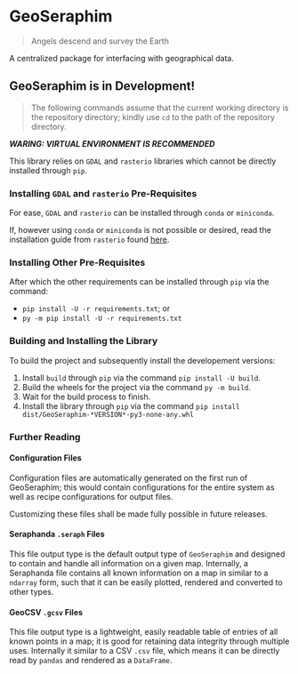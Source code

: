 # GeoSeraphim

> Angels descend and survey the Earth

A centralized package for interfacing with geographical data.

## GeoSeraphim is in Development!

> The following commands assume that the current working directory is the repository directory; kindly use `cd` to the path of the repository directory.

***WARING: VIRTUAL ENVIRONMENT IS RECOMMENDED*** 

This library relies on `GDAL` and `rasterio` libraries which cannot be directly installed through `pip`.

### Installing `GDAL` and `rasterio` Pre-Requisites

For ease, `GDAL` and `rasterio` can be installed through `conda` or `miniconda`.

If, however using `conda` or `miniconda` is not possible or desired, read the installation guide from `rasterio` found [here](https://rasterio.readthedocs.io/en/latest/installation.html).

### Installing Other Pre-Requisites

After which the other requirements can be installed through `pip` via the command:

* `pip install -U -r requirements.txt`; or
* `py -m pip install -U -r requirements.txt`

### Building and Installing the Library

To build the project and subsequently install the developement versions:

1. Install `build` through `pip` via the command `pip install -U build`.
2. Build the wheels for the project via the command `py -m build`.
3. Wait for the build process to finish.
4. Install the library through `pip` via the command `pip install dist/GeoSeraphim-*VERSION*-py3-none-any.whl`

### Further Reading

#### Configuration Files

Configuration files are automatically generated on the first run of GeoSeraphim; this would contain configurations for the entire system as well as recipe configurations for output files.

Customizing these files shall be made fully possible in future releases.

#### Seraphanda `.seraph` Files

This file output type is the default output type of `GeoSeraphim` and designed to contain and handle all information on a given map. Internally, a Seraphanda file contains all known information on a map in similar to a `ndarray` form, such that it can be easily plotted, rendered and converted to other types.

#### GeoCSV `.gcsv` Files

This file output type is a lightweight, easily readable table of entries of all known points in a map; it is good for retaining data integrity through multiple uses. Internally it similar to a CSV `.csv` file, which means it can be directly read by `pandas` and rendered as a `DataFrame`.
